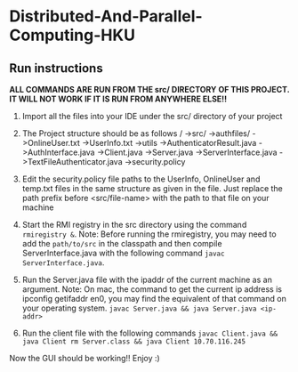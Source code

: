 # Distributed-And-Parallel-Computing-HKU

## Run instructions

<b> ALL COMMANDS ARE RUN FROM THE src/ DIRECTORY OF THIS PROJECT. IT WILL NOT WORK IF IT IS RUN FROM ANYWHERE ELSE!! </b>

1. Import all the files into your IDE under the src/ directory of your project
2. The Project structure should be as follows 
   /
    ->src/
          ->authfiles/
                    ->OnlineUser.txt
                    ->UserInfo.txt
          ->utils
                ->AuthenticatorResult.java
          ->AuthInterface.java
          ->Client.java
          ->Server.java
          ->ServerInterface.java
          ->TextFileAuthenticator.java
          ->security.policy
          
3. Edit the security.policy file paths to the UserInfo, OnlineUser and temp.txt files in the same structure as given in the file. Just replace the path prefix before <src/file-name> with the path to that file on your machine

4. Start the RMI registry in the src directory using the command `rmiregistry &`. 
Note: Before running the rmiregistry, you may need to add the `path/to/src` in the classpath and then compile ServerInterface.java with the following command `javac ServerInterface.java`. 

5. Run the Server.java file with the ipaddr of the current machine as an argument. Note: On mac, the command to get the current ip address is ipconfig getifaddr en0, you may find the equivalent of that command on your operating system.
  `javac Server.java && java Server.java <ip-addr>`
  
6. Run the client file with the following commands `javac Client.java && java Client rm Server.class && java Client 10.70.116.245`

Now the GUI should be working!! Enjoy :)


